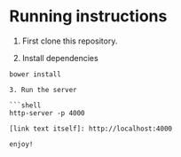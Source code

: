 # Running instructions

1. First clone this repository.

2. Install dependencies

```shell
bower install

3. Run the server

```shell
http-server -p 4000

[link text itself]: http://localhost:4000

enjoy!
